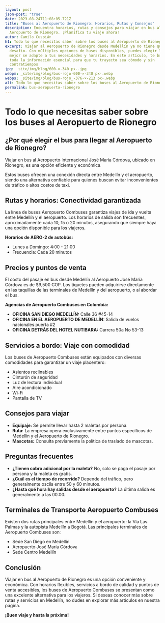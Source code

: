 ```yaml
---
layout: post
json-post: "true"
date: 2023-08-24T11:08:05.721Z
title: "Buses al Aeropuerto de Rionegro: Horarios, Rutas y Consejos"
description: Encuentra horarios, rutas y consejos para viajar en bus al
  Aeropuerto de Rionegro. ¡Planifica tu viaje ahora!
autor: Camilo Cuspián
h1: Todo lo que necesitas saber sobre los buses al Aeropuerto de Rionegro
excerpt: Viajar al Aeropuerto de Rionegro desde Medellín ya no tiene que ser un
  desafío. Con múltiples opciones de buses disponibles, puedes elegir la que
  mejor se adapte a tus necesidades y horarios. En este artículo, te brindamos
  toda la información esencial para que tu trayecto sea cómodo y sin
  contratiempos
jpg: _site/img/blog/600-×-340 px-.jpg
webpm: _site/img/blog/bus-rojo-600-×-340 px-.webp
webps: _site/img/blog/bus-rojo_-376-×-213 px-.webp
alt: Todo lo que necesitas saber sobre los buses al Aeropuerto de Rionegro
permalink: bus-aeropuerto-rionegro
---
```

# Todo lo que necesitas saber sobre los buses al Aeropuerto de Rionegro

## ¿Por qué elegir el bus para llegar al Aeropuerto de Rionegro?

Viajar en bus al Aeropuerto Internacional José María Córdova, ubicado en Rionegro, es una opción eficiente y económica.

 Estos buses ofrecen una conexión directa entre Medellín y el aeropuerto, siendo una alternativa confiable para quienes buscan evitar inconvenientes de tráfico o altos costos de taxi.

## Rutas y horarios: Conectividad garantizada

La línea de buses Aeropuerto Combuses garantiza viajes de ida y vuelta entre Medellín y el aeropuerto. Los horarios de salida son frecuentes, aproximadamente cada 10, 15 o 20 minutos, asegurando que siempre haya una opción disponible para los viajeros.

**Horarios de AERO-2 de autobús:**

* Lunes a Domingo: 4:00 - 21:00
* Frecuencia: Cada 20 minutos

## Precios y puntos de venta

El costo del pasaje en bus desde Medellín al Aeropuerto José María Córdova es de $9,500 COP. Los tiquetes pueden adquirirse directamente en las taquillas de las terminales de Medellín y del aeropuerto, o al abordar el bus.

**Agencias de Aeropuerto Combuses en Colombia:**

* **OFICINA SAN DIEGO MEDELLÍN:** Calle 36 #45-14
* **OFICINA EN EL AEROPUERTO DE MEDELLÍN:** Salida de vuelos nacionales puerta #2
* **OFICINA DETRÁS DEL HOTEL NUTIBARA:** Carrera 50a No 53-13

## Servicios a bordo: Viaje con comodidad

Los buses de Aeropuerto Combuses están equipados con diversas comodidades para garantizar un viaje placentero:

* Asientos reclinables
* Cinturón de seguridad
* Luz de lectura individual
* Aire acondicionado
* Wi-Fi
* Pantalla de TV

## Consejos para viajar

* **Equipaje:** Se permite llevar hasta 2 maletas por persona.
* **Ruta:** La empresa opera exclusivamente entre puntos específicos de Medellín y el Aeropuerto de Rionegro.
* **Mascotas:** Consulta previamente la política de traslado de mascotas.

## Preguntas frecuentes

* **¿Tienen cobro adicional por la maleta?** No, solo se paga el pasaje por persona y la maleta es gratis.
* **¿Cuál es el tiempo de recorrido?** Depende del tráfico, pero generalmente oscila entre 50 y 60 minutos.
* **¿Hasta qué hora hay salidas desde el aeropuerto?** La última salida es generalmente a las 00:00.

## Terminales de Transporte Aeropuerto Combuses

Existen dos rutas principales entre Medellín y el aeropuerto: la Vía Las Palmas y la autopista Medellín a Bogotá. Las principales terminales de Aeropuerto Combuses son:

* Sede San Diego en Medellín
* Aeropuerto José María Córdova
* Sede Centro Medellín

## Conclusión

Viajar en bus al Aeropuerto de Rionegro es una opción conveniente y económica. Con horarios flexibles, servicios a bordo de calidad y puntos de venta accesibles, los buses de Aeropuerto Combuses se presentan como una excelente alternativa para los viajeros. Si deseas conocer más sobre rutas y servicios en Medellín, no dudes en explorar más artículos en nuestra página.

**¡Buen viaje y hasta la próxima!**